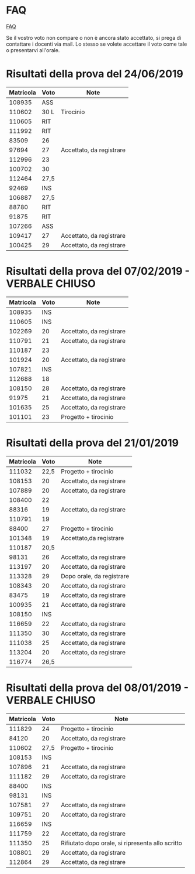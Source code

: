 # FAQ

<a href="https://github.com/HiPeRT/cp18/blob/master/FAQ.md">FAQ</a>

Se il vostro voto non compare o non è ancora stato accettato, si prega di contattare i docenti via mail.
Lo stesso se volete accettare il voto come tale o presentarvi all'orale.

# Risultati della prova del 24/06/2019

Matricola | Voto | Note
----------|------|-----
108935 | ASS |
110602 | 30 L | Tirocinio
110605  | RIT |
111992  | RIT |
83509 | 26 |
97694 | 27 | Accettato, da registrare
112996  | 23 |
100702  | 30 |
112464  | 27,5 |
92469   | INS |
106887  |27,5 |
88780   | RIT |
91875   | RIT |
107266  | ASS |
109417  | 27 | Accettato, da registrare
100425  | 29 | Accettato, da registrare

# Risultati della prova del 07/02/2019 - VERBALE CHIUSO

Matricola | Voto | Note
----------|------|-----
108935	|  INS	|
110605	|  INS	|
102269	|	20	| Accettato, da registrare
110791	|	21	| Accettato, da registrare
110187	|	23	|	
101924	|	20	| Accettato, da registrare
107821	|  INS	|
112688	|   18	|
108150	|   28	| Accettato, da registrare
91975	|	21	| Accettato, da registrare
101635	|	25	| Accettato, da registrare
101101  |   23  | Progetto + tirocinio

# Risultati della prova del 21/01/2019

Matricola | Voto | Note
----------|------|-----
111032|	22,5	|	Progetto + tirocinio
108153|	20|	Accettato, da registrare	
107889|	20|	Accettato, da registrare	
108400|	22|		
88316	|19| Accettato, da registrare
110791|	19|		
88400	|27	|	Progetto + tirocinio
101348|	19| Accettato,da registrare
110187|	20,5|		
98131|	26|	Accettato, da registrare
113197|	20|	Accettato, da registrare	
113328|	29|	Dopo orale, da registrare
108343|	20	|	Accettato, da registrare
83475|	19|	Accettato, da registrare	
100935|	21|	Accettato, da registrare
108150|	INS|		
116659|	22|	Accettato, da registrare
111350|	30|	Accettato, da registrare
111038|	25| Accettato, da registrare		
113204|	20	|	Accettato, da registrare	
116774|	26,5|	

# Risultati della prova del 08/01/2019 - VERBALE CHIUSO

Matricola | Voto | Note
----------|------|-----
111829 |	24	|	Progetto + tirocinio
84120	 |  20  | Accettato, da registrare
110602 | 27,5 |	Progetto + tirocinio
108153 | INS	|
107896 |	21	| Accettato, da registrare
111182 |	29	| Accettato, da registrare
88400	 | INS	|
98131	 | INS	|	
107581 |	27	| Accettato, da registrare
109751 |	20	|	Accettato, da registrare
116659 | INS  |
111759 |	22	| Accettato, da registrare
111350 |  25  | Rifiutato dopo orale, si ripresenta allo scritto
108801 |	29	| Accettato, da registrare
112864 |	29	| Accettato, da registrare
